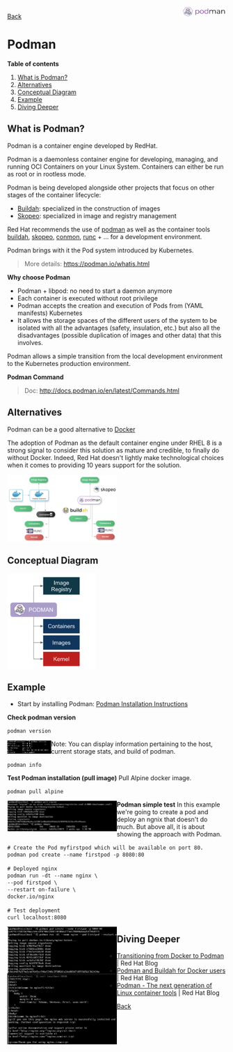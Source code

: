 <img src="/techno/data/podman/podman-logo.png" align="right" width="20%" />

[Back](/techno/README.md)

# Podman

**Table of contents**
1. [What is Podman?](#what-is-podman)
2. [Alternatives](#alternatives)
2. [Conceptual Diagram](#conceptual-diagram)
3. [Example](#example)
4. [Diving Deeper](#diving-deeper)

## What is Podman?
Podman is a container engine developed by RedHat.

Podman is a daemonless container engine for developing, managing, and running OCI Containers on your Linux System.
Containers can either be run as root or in rootless mode. 

Podman is being developed alongside other projects that focus on other stages of the container lifecycle:
* [Buildah](https://buildah.io/): specialized in the construction of images
* [Skopeo](https://github.com/containers/skopeo): specialized in image and registry management

Red Hat recommends the use of [podman](https://podman.io/) as well as the container tools [buildah](https://buildah.io/), [skopeo](https://github.com/containers/skopeo), [conmon](https://github.com/containers/conmon), [runc](https://github.com/opencontainers/runc) + ... for a development environment.

Podman brings with it the Pod system introduced by Kubernetes.

> More details: https://podman.io/whatis.html

**Why choose Podman**
* Podman + libpod: no need to start a daemon anymore
* Each container is executed without root privilege
* Podman accepts the creation and execution of Pods from (YAML manifests) Kubernetes
* It allows the storage spaces of the different users of the system to be isolated with all the advantages (safety, insulation, etc.) but also all the disadvantages (possible duplication of images and other data) that this involves.

Podman allows a simple transition from the local development environment to the Kubernetes production environment.

**Podman Command**
> Doc: http://docs.podman.io/en/latest/Commands.html

## Alternatives
Podman can be a good alternative to [Docker](https://www.docker.com/)

The adoption of Podman as the default container engine under RHEL 8 is a strong signal to consider this solution as mature and credible, to finally do without Docker. Indeed, Red Hat doesn't lightly make technological choices when it comes to providing 10 years support for the solution.

<img src="/techno/data/podman/docker-vs-podman.png" align="center" width="50%" />

## Conceptual Diagram

<img src="/techno/data/podman/podman-conceptual-diagram.png" align="center" width="40%" />

## Example
* Start by installing Podman: [Podman Installation Instructions](https://podman.io/getting-started/installation.html)

**Check podman version**
```
podman version
```

<img src="/techno/data/podman/test-podman-version.png" align="left" width="20%" />

* Note: You can display information pertaining to the host, current storage stats, and build of podman.
```
podman info
```

**Test Podman installation (pull image)**
Pull Alpine docker image.
```
podman pull alpine
```

<img src="/techno/data/podman/test-podman-setup.png" align="left" width="50%" />


**Podman simple test**
In this example we're going to create a pod and deploy an ngnix that doesn't do much.
But above all, it is about showing the approach with Podman.

```
# Create the Pod myfirstpod which will be available on port 80.
podman pod create --name firstpod -p 8080:80

# Deployed nginx
podman run -dt --name nginx \
--pod firstpod \
--restart on-failure \
docker.io/nginx

# Test deployment
curl localhost:8080
```

<img src="/techno/data/podman/test-podman-ngnix.png" align="left" width="50%" />


## Diving Deeper
* [Transitioning from Docker to Podman](https://developers.redhat.com/blog/2020/11/19/transitioning-from-docker-to-podman/) | Red Hat Blog
* [Podman and Buildah for Docker users](https://developers.redhat.com/blog/2019/02/21/podman-and-buildah-for-docker-users/) | Red Hat Blog
* [Podman - The next generation of Linux container tools](https://developers.redhat.com/articles/podman-next-generation-linux-container-tools) | Red Hat Blog

[Back](/techno/README.md)
